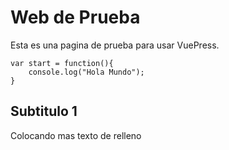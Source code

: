 # Web de Prueba

Esta es una pagina de prueba para usar VuePress.

```JS
var start = function(){
    console.log("Hola Mundo");
}
```

## Subtitulo 1

Colocando mas texto de relleno

